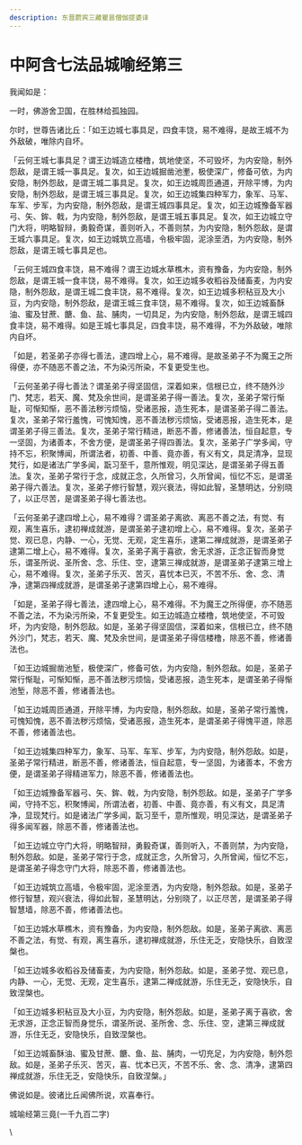 ```yaml
---
description: 东晋罽宾三藏瞿昙僧伽提婆译
---
```


# 中阿含七法品城喻经第三

我闻如是：

一时，佛游舍卫国，在胜林给孤独园。

尔时，世尊告诸比丘：「如王边城七事具足，四食丰饶，易不难得，是故王城不为外敌破，唯除内自坏。

「云何王城七事具足？谓王边城造立楼橹，筑地使坚，不可毁坏，为内安隐，制外怨敌，是谓王城一事具足。复次，如王边城掘凿池壍，极使深广，修备可依，为内安隐，制外怨敌，是谓王城二事具足。复次，如王边城周匝通道，开除平博，为内安隐，制外怨敌，是谓王城三事具足。复次，如王边城集四种军力，象军、马军、车军、步军，为内安隐，制外怨敌，是谓王城四事具足。复次，如王边城豫备军器弓、矢、鉾、戟，为内安隐，制外怨敌，是谓王城五事具足。复次，如王边城立守门大将，明略智辩，勇毅奇谋，善则听入，不善则禁，为内安隐，制外怨敌，是谓王城六事具足。复次，如王边城筑立高墙，令极牢固，泥涂垩洒，为内安隐，制外怨敌，是谓王城七事具足也。

「云何王城四食丰饶，易不难得？谓王边城水草樵木，资有豫备，为内安隐，制外怨敌，是谓王城一食丰饶，易不难得。复次，如王边城多收稻谷及储畜麦，为内安隐，制外怨敌，是谓王城二食丰饶，易不难得。复次，如王边城多积秥豆及大小豆，为内安隐，制外怨敌，是谓王城三食丰饶，易不难得。复次，如王边城畜酥油、蜜及甘蔗、餹、鱼、盐、脯肉，一切具足，为内安隐，制外怨敌，是谓王城四食丰饶，易不难得。如是王城七事具足，四食丰饶，易不难得，不为外敌破，唯除内自坏。

「如是，若圣弟子亦得七善法，逮四增上心，易不难得。是故圣弟子不为魔王之所得便，亦不随恶不善之法，不为染污所染，不复更受生也。

「云何圣弟子得七善法？谓圣弟子得坚固信，深着如来，信根已立，终不随外沙门、梵志，若天、魔、梵及余世间，是谓圣弟子得一善法。复次，圣弟子常行惭耻，可惭知惭，恶不善法秽污烦恼，受诸恶报，造生死本，是谓圣弟子得二善法。复次，圣弟子常行羞愧，可愧知愧，恶不善法秽污烦恼，受诸恶报，造生死本，是谓圣弟子得三善法。复次，圣弟子常行精进，断恶不善，修诸善法，恒自起意，专一坚固，为诸善本，不舍方便，是谓圣弟子得四善法。复次，圣弟子广学多闻，守持不忘，积聚博闻，所谓法者，初善、中善、竟亦善，有义有文，具足清净，显现梵行，如是诸法广学多闻，翫习至千，意所惟观，明见深达，是谓圣弟子得五善法。复次，圣弟子常行于念，成就正念，久所曾习，久所曾闻，恒忆不忘，是谓圣弟子得六善法。复次，圣弟子修行智慧，观兴衰法，得如此智，圣慧明达，分别晓了，以正尽苦，是谓圣弟子得七善法也。

「云何圣弟子逮四增上心，易不难得？谓圣弟子离欲、离恶不善之法，有觉、有观，离生喜乐，逮初禅成就游，是谓圣弟子逮初增上心，易不难得。复次，圣弟子觉、观已息，内静、一心，无觉、无观，定生喜乐，逮第二禅成就游，是谓圣弟子逮第二增上心，易不难得。复次，圣弟子离于喜欲，舍无求游，正念正智而身觉乐，谓圣所说、圣所舍、念、乐住、空，逮第三禅成就游，是谓圣弟子逮第三增上心，易不难得。复次，圣弟子乐灭、苦灭，喜忧本已灭，不苦不乐、舍、念、清净，逮第四禅成就游，是谓圣弟子逮第四增上心，易不难得。

「如是，圣弟子得七善法，逮四增上心，易不难得。不为魔王之所得便，亦不随恶不善之法，不为染污所染，不复更受生。如王边城造立楼橹，筑地使坚，不可毁坏，为内安隐，制外怨敌。如是，圣弟子得坚固信，深着如来，信根已立，终不随外沙门，梵志，若天、魔、梵及余世间，是谓圣弟子得信楼橹，除恶不善，修诸善法也。

「如王边城掘凿池堑，极使深广，修备可依，为内安隐，制外怨敌。如是，圣弟子常行惭耻，可惭知惭，恶不善法秽污烦恼，受诸恶报，造生死本，是谓圣弟子得惭池堑，除恶不善，修诸善法也。

「如王边城周匝通道，开除平博，为内安隐，制外怨敌。如是，圣弟子常行羞愧，可愧知愧，恶不善法秽污烦恼，受诸恶报，造生死本，是谓圣弟子得愧平道，除恶不善，修诸善法也。

「如王边城集四种军力，象军、马军、车军、步军，为内安隐，制外怨敌。如是，圣弟子常行精进，断恶不善，修诸善法，恒自起意，专一坚固，为诸善本，不舍方便，是谓圣弟子得精进军力，除恶不善，修诸善法也。

「如王边城豫备军器弓、矢、鉾、戟，为内安隐，制外怨敌。如是，圣弟子广学多闻，守持不忘，积聚博闻，所谓法者，初善、中善、竟亦善，有义有文，具足清净，显现梵行。如是诸法广学多闻，翫习至千，意所惟观，明见深达，是谓圣弟子得多闻军器，除恶不善，修诸善法也。

「如王边城立守门大将，明略智辩，勇毅奇谋，善则听入，不善则禁，为内安隐，制外怨敌。如是，圣弟子常行于念，成就正念，久所曾习，久所曾闻，恒忆不忘，是谓圣弟子得念守门大将，除恶不善，修诸善法也。

「如王边城筑立高墙，令极牢固，泥涂垩洒，为内安隐，制外怨敌。如是，圣弟子修行智慧，观兴衰法，得如此智，圣慧明达，分别晓了，以正尽苦，是谓圣弟子得智慧墙，除恶不善，修诸善法也。

「如王边城水草樵木，资有豫备，为内安隐，制外怨敌。如是，圣弟子离欲、离恶不善之法，有觉、有观，离生喜乐，逮初禅成就游，乐住无乏，安隐快乐，自致涅槃也。

「如王边城多收稻谷及储畜麦，为内安隐，制外怨敌。如是，圣弟子觉、观已息，内静、一心，无觉、无观，定生喜乐，逮第二禅成就游，乐住无乏，安隐快乐，自致涅槃也。

「如王边城多积秥豆及大小豆，为内安隐，制外怨敌。如是，圣弟子离于喜欲，舍无求游，正念正智而身觉乐，谓圣所说、圣所舍、念、乐住、空，逮第三禅成就游，乐住无乏，安隐快乐，自致涅槃也。

「如王边城畜酥油、蜜及甘蔗、餹、鱼、盐、脯肉，一切充足，为内安隐，制外怨敌。如是，圣弟子乐灭、苦灭，喜、忧本已灭，不苦不乐、舍、念、清净，逮第四禅成就游，乐住无乏，安隐快乐，自致涅槃。」

佛说如是。彼诸比丘闻佛所说，欢喜奉行。

城喻经第三竟(一千九百二字)

\
